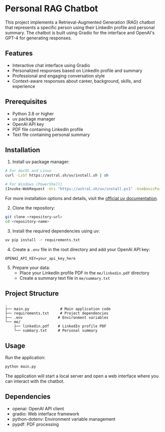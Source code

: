 # Personal RAG Chatbot

This project implements a Retrieval-Augmented Generation (RAG) chatbot that represents a specific person using their LinkedIn profile and personal summary. The chatbot is built using Gradio for the interface and OpenAI's GPT-4 for generating responses.

## Features

- Interactive chat interface using Gradio
- Personalized responses based on LinkedIn profile and summary
- Professional and engaging conversation style
- Context-aware responses about career, background, skills, and experience

## Prerequisites

- Python 3.8 or higher
- uv package manager
- OpenAI API key
- PDF file containing LinkedIn profile
- Text file containing personal summary

## Installation

1. Install uv package manager:
```bash
# For macOS and Linux
curl -LsSf https://astral.sh/uv/install.sh | sh

# For Windows (PowerShell)
(Invoke-WebRequest -Uri "https://astral.sh/uv/install.ps1" -UseBasicParsing).Content | pwsh -Command -
```

For more installation options and details, visit the [official uv documentation](https://github.com/astral-sh/uv).

2. Clone the repository:
```bash
git clone <repository-url>
cd <repository-name>
```

3. Install the required dependencies using uv:
```bash
uv pip install -r requirements.txt
```

4. Create a `.env` file in the root directory and add your OpenAI API key:
```
OPENAI_API_KEY=your_api_key_here
```

5. Prepare your data:
   - Place your LinkedIn profile PDF in the `me/linkedin.pdf` directory
   - Create a summary text file in `me/summary.txt`

## Project Structure

```
.
├── main.py              # Main application code
├── requirements.txt     # Project dependencies
├── .env                # Environment variables
└── me/
    ├── linkedin.pdf    # LinkedIn profile PDF
    └── summary.txt     # Personal summary
```

## Usage

Run the application:
```bash
python main.py
```

The application will start a local server and open a web interface where you can interact with the chatbot.

## Dependencies

- openai: OpenAI API client
- gradio: Web interface framework
- python-dotenv: Environment variable management
- pypdf: PDF processing
